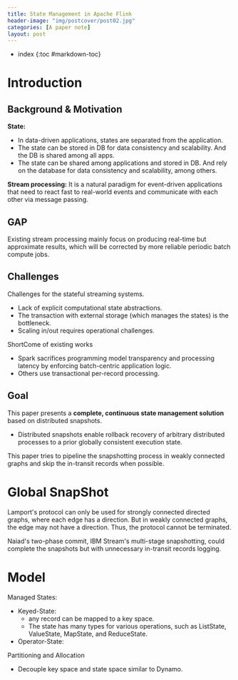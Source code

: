```yaml
---
title: State Management in Apache Flink
header-image: "img/postcover/post02.jpg"
categories: [A paper note]
layout: post
---
```


- index
{:toc #markdown-toc}
# Introduction

## Background & Motivation

**State:**

- In data-driven applications, states are separated from the application.
- The state can be stored in DB for data consistency and scalability. And the DB is shared among all apps.
- The state can be shared among applications and stored in DB. And rely on the database for data consistency and scalability, among others.

**Stream processing:** It is a natural paradigm for event-driven applications that need to react fast to real-world events and communicate with each other via message passing.

## GAP

Existing stream processing mainly focus on producing real-time but approximate results, which will be corrected by more reliable periodic batch compute jobs.

## Challenges

Challenges for the stateful streaming systems.

- Lack of explicit computational state abstractions.
- The transaction with external storage (which manages the states) is the bottleneck.
- Scaling in/out requires operational challenges.

ShortCome of existing works

- Spark sacrifices programming model transparency and processing latency by enforcing batch-centric application logic.
- Others use transactional per-record processing.

## Goal

This paper presents a **complete, continuous state management solution** based on distributed snapshots.

- Distributed snapshots enable rollback recovery of arbitrary distributed processes to a prior globally consistent execution state.

This paper tries to pipeline the snapshotting process in weakly connected graphs and skip the in-transit records when possible.

# Global SnapShot

Lamport's protocol can only be used for strongly connected directed graphs, where each edge has a direction. 
But in weakly connected graphs, the edge may not have a direction. Thus, the protocol cannot be terminated.

Naiad's two-phase commit, IBM Stream's multi-stage snapshotting, could complete the snapshots but with unnecessary in-transit records logging.

# Model

Managed States:

- Keyed-State: 
  - any record can be mapped to a key space.
  - The state has many types for various operations, such as ListState, ValueState, MapState, and ReduceState.
- Operator-State:

Partitioning and Allocation

- Decouple key space and state space similar to Dynamo.









